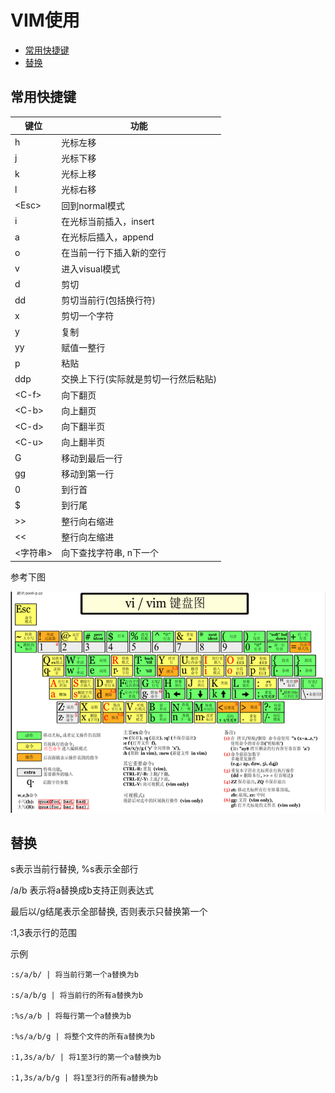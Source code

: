 # VIM使用

* [常用快捷键](#常用快捷键)
* [替换](#替换)

## 常用快捷键

键位 | 功能
--- | ---
h | 光标左移
j | 光标下移
k | 光标上移
l | 光标右移
&lt;Esc&gt; | 回到normal模式
i | 在光标当前插入，insert
a | 在光标后插入，append
o | 在当前一行下插入新的空行
v | 进入visual模式
d | 剪切
dd | 剪切当前行(包括换行符)
x | 剪切一个字符
y | 复制
yy | 赋值一整行
p | 粘贴
ddp | 交换上下行(实际就是剪切一行然后粘贴)
\<C-f> | 向下翻页
\<C-b> | 向上翻页
\<C-d> | 向下翻半页
\<C-u> | 向上翻半页
G | 移动到最后一行
gg | 移动到第一行
0 | 到行首
$ | 到行尾
&gt;&gt; | 整行向右缩进
&lt;&lt; | 整行向左缩进
&lt;字符串&gt;| 向下查找字符串, n下一个

参考下图

![avatar](./vim_keyboard.png)

## 替换

s表示当前行替换, %s表示全部行

/a/b 表示将a替换成b支持正则表达式

最后以/g结尾表示全部替换, 否则表示只替换第一个

:1,3表示行的范围

示例

```
:s/a/b/ | 将当前行第一个a替换为b

:s/a/b/g | 将当前行的所有a替换为b

:%s/a/b | 将每行第一个a替换为b

:%s/a/b/g | 将整个文件的所有a替换为b

:1,3s/a/b/ | 将1至3行的第一个a替换为b

:1,3s/a/b/g | 将1至3行的所有a替换为b

```


